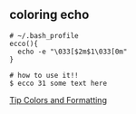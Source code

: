 ## coloring echo

``` shell
# ~/.bash_profile
ecco(){
  echo -e "\033[$2m$1\033[0m"
}
```

```shell
# how to use it!!
$ ecco 31 some text here
```

[Tip Colors and Formatting](http://misc.flogisoft.com/bash/tip_colors_and_formatting)
